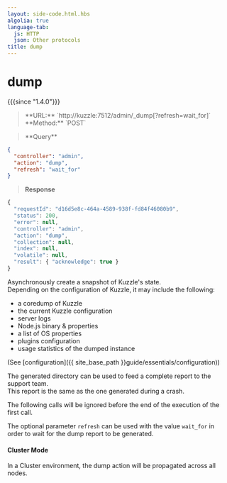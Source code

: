 ```yaml
---
layout: side-code.html.hbs
algolia: true
language-tab:
  js: HTTP
  json: Other protocols
title: dump
---
```


# dump

{{{since "1.4.0"}}}


<blockquote class="js">
<p>
**URL:** `http://kuzzle:7512/admin/_dump[?refresh=wait_for]`  
**Method:** `POST`
</p>
</blockquote>

<blockquote class="json">
<p>
**Query**
</p>
</blockquote>


```json
{
  "controller": "admin",
  "action": "dump",
  "refresh": "wait_for"
}
```

>**Response**

```javascript
{
  "requestId": "d16d5e8c-464a-4589-938f-fd84f46080b9",
  "status": 200,
  "error": null,
  "controller": "admin",
  "action": "dump",
  "collection": null,
  "index": null,
  "volatile": null,
  "result": { "acknowledge": true }
}
```

Asynchronously create a snapshot of Kuzzle's state.  
Depending on the configuration of Kuzzle, it may include the following:

* a coredump of Kuzzle
* the current Kuzzle configuration
* server logs
* Node.js binary & properties
* a list of OS properties
* plugins configuration
* usage statistics of the dumped instance

(See [configuration]({{ site_base_path }}guide/essentials/configuration))

The generated directory can be used to feed a complete report to the support team.  
This report is the same as the one generated during a crash.  

The following calls will be ignored before the end of the execution of the first call.  

The optional parameter `refresh` can be used with the value `wait_for` in order to wait for the dump report to be generated.

#### Cluster Mode

In a Cluster environment, the dump action will be propagated across all nodes.
